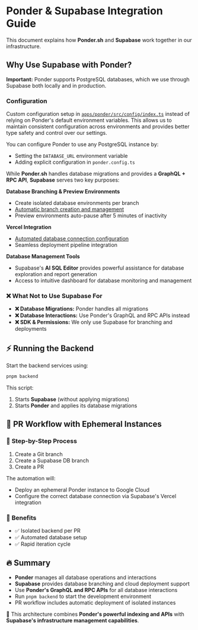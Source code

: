 # Ponder & Supabase Integration Guide

This document explains how **Ponder.sh** and **Supabase** work together in our infrastructure.

## **Why Use Supabase with Ponder?**

**Important:** Ponder supports PostgreSQL databases, which we use through Supabase both locally and in production.

### Configuration

Custom configuration setup in [`apps/ponder/src/config/index.ts`](./apps/ponder/src/config/index.ts) instead of relying on Ponder's default environment variables. This allows us to maintain consistent configuration across environments and provides better type safety and control over our settings.

You can configure Ponder to use any PostgreSQL instance by:
- Setting the `DATABASE_URL` environment variable
- Adding explicit configuration in `ponder.config.ts`

While **Ponder.sh** handles database migrations and provides a **GraphQL + RPC API**, **Supabase** serves two key purposes:

**Database Branching & Preview Environments**
- Create isolated database environments per branch
- [Automatic branch creation and management](https://supabase.com/docs/guides/deployment/branching)
- Preview environments auto-pause after 5 minutes of inactivity

**Vercel Integration**
- [Automated database connection configuration](https://supabase.com/partners/integrations/vercel)
- Seamless deployment pipeline integration

**Database Management Tools**

- Supabase's **AI SQL Editor** provides powerful assistance for database exploration and report generation
- Access to intuitive dashboard for database monitoring and management

### ❌ **What Not to Use Supabase For**

- **❌ Database Migrations:** Ponder handles all migrations
- **❌ Database Interactions:** Use Ponder's GraphQL and RPC APIs instead
- **❌ SDK & Permissions:** We only use Supabase for branching and deployments

## ⚡ **Running the Backend**

Start the backend services using:

```sh
pnpm backend
```

This script:
1. Starts **Supabase** (without applying migrations)
2. Starts **Ponder** and applies its database migrations

## 🔄 **PR Workflow with Ephemeral Instances**

### 📌 **Step-by-Step Process**

1. Create a Git branch
2. Create a Supabase DB branch
3. Create a PR

The automation will:
- Deploy an ephemeral Ponder instance to Google Cloud
- Configure the correct database connection via Supabase's Vercel integration

### 🎯 **Benefits**

- ✅ Isolated backend per PR
- ✅ Automated database setup
- ✅ Rapid iteration cycle

## 🔥 **Summary**

- **Ponder** manages all database operations and interactions
- **Supabase** provides database branching and cloud deployment support
- Use **Ponder's GraphQL and RPC APIs** for all database interactions
- Run `pnpm backend` to start the development environment
- PR workflow includes automatic deployment of isolated instances

🚀 This architecture combines **Ponder's powerful indexing and APIs** with **Supabase's infrastructure management capabilities**.

